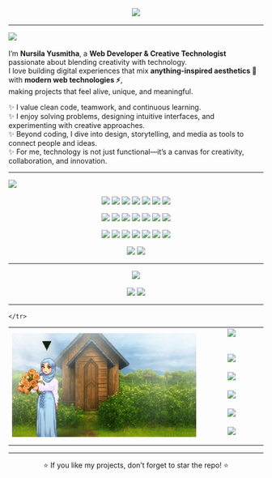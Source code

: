 <p align="center">
  <img src="https://readme-typing-svg.herokuapp.com?font=Press+Start+2P&size=18&duration=4000&pause=1500&color=F7D746&center=true&vCenter=true&width=800&lines=Hi!+I'm+Nursila+Yusmitha;Web+Developer+%7C+Creative+Technologist;Blending+Code+%2B+Design+%2B+Art+Into+Magic" />
</p>

---

<img src="https://readme-typing-svg.herokuapp.com?font=Press+Start+2P&size=16&duration=1&pause=1000&color=42A5F5&center=false&vCenter=true&width=500&lines=👩‍💻+About+Me" />

I’m **Nursila Yusmitha**, a **Web Developer & Creative Technologist** passionate about blending creativity with technology.  
I love building digital experiences that mix **anything-inspired aesthetics 🎨** with **modern web technologies ⚡**,  
making projects that feel alive, unique, and meaningful.  

✨ I value clean code, teamwork, and continuous learning.  
✨ I enjoy solving problems, designing intuitive interfaces, and experimenting with creative approaches.  
✨ Beyond coding, I dive into design, storytelling, and media as tools to connect people and ideas.  
✨ For me, technology is not just functional—it’s a canvas for creativity, collaboration, and innovation.  

---

<img src="https://readme-typing-svg.herokuapp.com?font=Press+Start+2P&size=16&duration=1&pause=1000&color=42A5F5&center=false&vCenter=true&width=500&lines=🛠️+Tech+Stack" />

<p align="center">
  <!-- Baris 1 -->
  <img src="https://img.shields.io/badge/HTML-HTML5-orange?style=for-the-badge&logo=html5&logoColor=white"/>
  <img src="https://img.shields.io/badge/CSS-CSS3-blue?style=for-the-badge&logo=css3&logoColor=white"/>
  <img src="https://img.shields.io/badge/JS-JavaScript-yellow?style=for-the-badge&logo=javascript&logoColor=black"/>
  <img src="https://img.shields.io/badge/TS-TypeScript-3178C6?style=for-the-badge&logo=typescript&logoColor=white"/>
  <img src="https://img.shields.io/badge/React-React-61DAFB?style=for-the-badge&logo=react&logoColor=black"/>
  <img src="https://img.shields.io/badge/Next.js-Next.js-black?style=for-the-badge&logo=next.js&logoColor=white"/>
  <img src="https://img.shields.io/badge/Vue.js-Vue-42b883?style=for-the-badge&logo=vue.js&logoColor=white"/>
</p>
<p align="center">
  <!-- Baris 2 -->
  <img src="https://img.shields.io/badge/Node.js-Node-339933?style=for-the-badge&logo=node.js&logoColor=white"/>
  <img src="https://img.shields.io/badge/Express-Express-000000?style=for-the-badge&logo=express&logoColor=white"/>
  <img src="https://img.shields.io/badge/PHP-PHP-777BB4?style=for-the-badge&logo=php&logoColor=white"/>
  <img src="https://img.shields.io/badge/Laravel-Laravel-FF2D20?style=for-the-badge&logo=laravel&logoColor=white"/>
  <img src="https://img.shields.io/badge/.NET-.NET-512BD4?style=for-the-badge&logo=dotnet&logoColor=white"/>
  <img src="https://img.shields.io/badge/Tailwind-TailwindCSS-38B2AC?style=for-the-badge&logo=tailwindcss&logoColor=white"/>
  <img src="https://img.shields.io/badge/Bootstrap-Bootstrap-7952B3?style=for-the-badge&logo=bootstrap&logoColor=white"/>
</p>
<p align="center">
  <!-- Baris 3 -->
  <img src="https://img.shields.io/badge/MySQL-MySQL-4479A1?style=for-the-badge&logo=mysql&logoColor=white"/>
  <img src="https://img.shields.io/badge/Postgres-PostgreSQL-4169E1?style=for-the-badge&logo=postgresql&logoColor=white"/>
  <img src="https://img.shields.io/badge/MongoDB-MongoDB-47A248?style=for-the-badge&logo=mongodb&logoColor=white"/>
  <img src="https://img.shields.io/badge/Git-Git-F05032?style=for-the-badge&logo=git&logoColor=white"/>
  <img src="https://img.shields.io/badge/Figma-Figma-F24E1E?style=for-the-badge&logo=figma&logoColor=white"/>
  <img src="https://img.shields.io/badge/Adobe-Illustrator-FF9A00?style=for-the-badge&logo=adobeillustrator&logoColor=white"/>
  <img src="https://img.shields.io/badge/Adobe-Photoshop-31A8FF?style=for-the-badge&logo=adobephotoshop&logoColor=white"/>
</p>
<p align="center">
  <!-- Baris 4 -->
  <img src="https://img.shields.io/badge/Adobe-AfterEffects-9999FF?style=for-the-badge&logo=adobeaftereffects&logoColor=white"/>
  <img src="https://img.shields.io/badge/Adobe-PremierePro-9999FF?style=for-the-badge&logo=adobepremierepro&logoColor=white"/>
</p>

---

<p align="center">
  <img src="https://readme-typing-svg.herokuapp.com?font=Press+Start+2P&size=16&duration=1&pause=1000&color=42A5F5&center=true&vCenter=true&width=500&lines=📊+GitHub+Stats" />
</p>

<p align="center">
  <img src="https://github-readme-stats.vercel.app/api?username=nursilayusmitha&show_icons=true&theme=radical&title_color=42A5F5&icon_color=42A5F5&text_color=ffffff&hide_border=true" height="160"/>
  <img src="https://github-readme-streak-stats.herokuapp.com/?user=nursilayusmitha&theme=radical&ring=42A5F5&fire=42A5F5&currStreakLabel=42A5F5&hide_border=true" height="160"/>
</p>

---

<p align="center">
  <table>
    <tr>
      <td width="75%">
        <img src="./banner.gif" alt="Banner" width="100%"/>
      </td>
    <td width="25%" valign="top" align="center">
  <img src="https://readme-typing-svg.herokuapp.com?font=Press+Start+2P&size=16&duration=1&pause=1000&color=F7D746&center=true&vCenter=true&width=300&lines=🌍+Connect+with+Me" />
  <br/><br/>

 <p align="center">
  <a href="https://nursila-portfolio.vercel.app/"><img src="assets/website-btn.png" width="140"/></a>
  <br><br>
  <a href="https://linkedin.com/in/nursilayusmitha"><img src="assets/linkedin-btn.png" width="140"/></a>
  <br><br>
  <a href="https://instagram.com/yourusername"><img src="assets/instagram-btn.png" width="140"/></a>
  <br><br>
  <a href="https://youtube.com/yourchannel"><img src="assets/youtube-btn.png" width="140"/></a>
  <br><br>
  <a href="mailto:nursilayusmitha@gmail.com"><img src="assets/email-btn.png" width="140"/></a>
</p>

</td>






    </tr>
  </table>
</p>

---

<p align="center">
  ⭐ If you like my projects, don’t forget to star the repo! ⭐  
</p>
